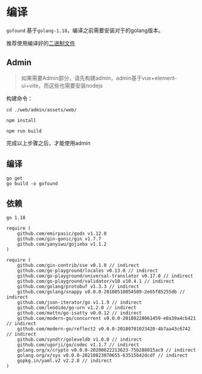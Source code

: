 # 编译

`gofound` 基于`golang-1.18`，编译之前需要安装对于的golang版本。 

推荐使用编译好的[二进制文件](https://github.com/newpanjing/github.com/sea-team/gofound/releases)

## Admin
> 如果需要Admin部分，请先构建admin，admin基于vue+element-ui+vite，而这些也需要安装nodejs

构建命令：

```shell
cd ./web/admin/assets/web/

npm install

npm run build
```

完成以上步骤之后，才能使用admin

## 编译

```shell
go get
go build -o gofound
```

## 依赖

```shell
go 1.18

require (
	github.com/emirpasic/gods v1.12.0
	github.com/gin-gonic/gin v1.7.7
	github.com/yanyiwu/gojieba v1.1.2
)

require (
	github.com/gin-contrib/sse v0.1.0 // indirect
	github.com/go-playground/locales v0.13.0 // indirect
	github.com/go-playground/universal-translator v0.17.0 // indirect
	github.com/go-playground/validator/v10 v10.4.1 // indirect
	github.com/golang/protobuf v1.3.3 // indirect
	github.com/golang/snappy v0.0.0-20180518054509-2e65f85255db // indirect
	github.com/json-iterator/go v1.1.9 // indirect
	github.com/leodido/go-urn v1.2.0 // indirect
	github.com/mattn/go-isatty v0.0.12 // indirect
	github.com/modern-go/concurrent v0.0.0-20180228061459-e0a39a4cb421 // indirect
	github.com/modern-go/reflect2 v0.0.0-20180701023420-4b7aa43c6742 // indirect
	github.com/syndtr/goleveldb v1.0.0 // indirect
	github.com/ugorji/go/codec v1.1.7 // indirect
	golang.org/x/crypto v0.0.0-20200622213623-75b288015ac9 // indirect
	golang.org/x/sys v0.0.0-20210823070655-63515b42dcdf // indirect
	gopkg.in/yaml.v2 v2.2.8 // indirect
)

```